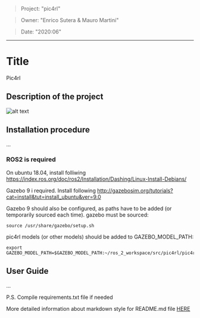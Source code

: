> Project: "pic4rl"

> Owner: "Enrico Sutera & Mauro Martini"  

> Date: "2020:06" 

---

# Title
Pic4rl
## Description of the project


![alt text](https://github.com/PIC4SeRCentre/pic4rl/blob/master/Screenshot%20from%202020-07-17%2012-09-47.png?raw=true)

## Installation procedure
...
### ROS2 is required
On ubuntu 18.04, install folliwing https://index.ros.org/doc/ros2/Installation/Dashing/Linux-Install-Debians/


Gazebo 9 i required.
Install following http://gazebosim.org/tutorials?cat=install&tut=install_ubuntu&ver=9.0

Gazebo 9 should also be configured, as paths have to be added (or temporarily sourced each time).
gazebo must be sourced:
```
source /usr/share/gazebo/setup.sh
```
pic4rl models (or other models) should be added to GAZEBO_MODEL_PATH:
```
export GAZEBO_MODEL_PATH=$GAZEBO_MODEL_PATH:~/ros_2_workspace/src/pic4rl/pic4rl_gazebo/models
```

## User Guide
...

P.S. Compile requirements.txt file if needed

More detailed information about markdown style for README.md file [HERE](https://github.com/adam-p/markdown-here/wiki/Markdown-Cheatsheet)
